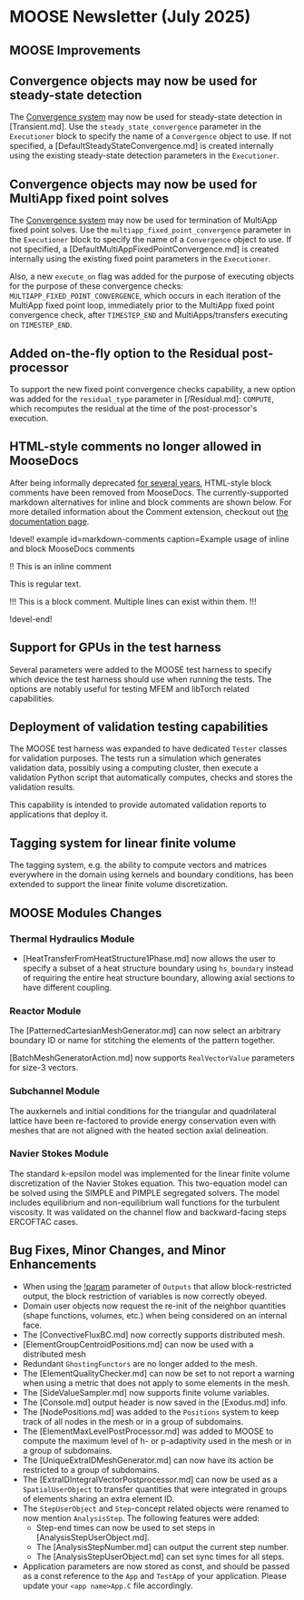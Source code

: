 # MOOSE Newsletter (July 2025)

## MOOSE Improvements

## Convergence objects may now be used for steady-state detection

The [Convergence system](syntax/Convergence/index.md) may now be used for steady-state
detection in [Transient.md]. Use the `steady_state_convergence` parameter in the
`Executioner` block to specify the name of a `Convergence` object to use. If
not specified, a [DefaultSteadyStateConvergence.md] is created internally
using the existing steady-state detection parameters in the `Executioner`.

## Convergence objects may now be used for MultiApp fixed point solves

The [Convergence system](syntax/Convergence/index.md) may now be used for termination
of MultiApp fixed point solves. Use the `multiapp_fixed_point_convergence` parameter
in the `Executioner` block to specify the name of a `Convergence` object to use. If
not specified, a [DefaultMultiAppFixedPointConvergence.md] is created internally
using the existing fixed point parameters in the `Executioner`.

Also, a new `execute_on` flag was added for the purpose of executing objects
for the purpose of these convergence checks: `MULTIAPP_FIXED_POINT_CONVERGENCE`,
which occurs in each iteration of the MultiApp fixed point loop, immediately prior
to the MultiApp fixed point convergence check, after `TIMESTEP_END` and MultiApps/transfers
executing on `TIMESTEP_END`.

## Added on-the-fly option to the Residual post-processor

To support the new fixed point convergence checks capability, a new option was added
for the `residual_type` parameter in [/Residual.md]: `COMPUTE`, which recomputes
the residual at the time of the post-processor's execution.

## HTML-style comments no longer allowed in MooseDocs

After being informally deprecated [for several years](https://github.com/idaholab/moose/blame/e82beba543d0047b0777b6f322a16cfa69a50ec9/python/MooseDocs/extensions/comment.py#L36),
HTML-style block comments have been removed from MooseDocs. The currently-supported markdown
alternatives for inline and block comments are shown below. For more detailed information about the
Comment extension, checkout out [the documentation page](extensions/comment.md).

!devel! example id=markdown-comments caption=Example usage of inline and block MooseDocs comments

!! This is an inline comment

This is regular text.

!!!
This is a block comment.
Multiple lines can exist within them.
!!!

!devel-end!

## Support for GPUs in the test harness

Several parameters were added to the MOOSE test harness to specify which device the test harness should
use when running the tests. The options are notably useful for testing MFEM and libTorch related capabilities.

## Deployment of validation testing capabilities

The MOOSE test harness was expanded to have dedicated `Tester` classes for validation purposes. The
tests run a simulation which generates validation data, possibly using a computing cluster, then
execute a validation Python script that automatically computes, checks and stores the validation results.

This capability is intended to provide automated validation reports to applications that deploy it.

## Tagging system for linear finite volume

The tagging system, e.g. the ability to compute vectors and matrices everywhere in the domain using
kernels and boundary conditions, has been extended to support the linear finite volume discretization.

## MOOSE Modules Changes

### Thermal Hydraulics Module

- [HeatTransferFromHeatStructure1Phase.md] now allows the user to specify a subset
  of a heat structure boundary using `hs_boundary` instead of requiring the entire
  heat structure boundary, allowing axial sections to have different coupling.

### Reactor Module

The [PatternedCartesianMeshGenerator.md] can now select an arbitrary boundary ID or name for stitching
the elements of the pattern together.

[BatchMeshGeneratorAction.md] now supports `RealVectorValue` parameters for size-3 vectors.

### Subchannel Module

The auxkernels and initial conditions for the triangular and quadrilateral lattice have been re-factored
to provide energy conservation even with meshes that are not aligned with the heated section axial
delineation.

### Navier Stokes Module

The standard k-epsilon model was implemented for the linear finite volume discretization of the Navier
Stokes equation. This two-equation model can be solved using the SIMPLE and PIMPLE segregated solvers.
The model includes equilibrium and non-equilibrium wall functions for the turbulent viscosity. It was
validated on the channel flow and backward-facing steps ERCOFTAC cases.

## Bug Fixes, Minor Changes, and Minor Enhancements

- When using the [!param](/Outputs/Exodus/sampling_blocks) parameter of `Outputs` that allow block-restricted output,
  the block restriction of variables is now correctly obeyed.
- Domain user objects now request the re-init of the neighbor quantities (shape functions, volumes, etc.) when being considered on an internal face.
- The [ConvectiveFluxBC.md] now correctly supports distributed mesh.
- [ElementGroupCentroidPositions.md] can now be used with a distributed mesh
- Redundant `GhostingFunctors` are no longer added to the mesh.
- The [ElementQualityChecker.md] can now be set to not report a warning when using a metric that does not apply to some elements in the mesh.
- The [SideValueSampler.md] now supports finite volume variables.
- The [Console.md] output header is now saved in the [Exodus.md] info.
- The [NodePositions.md] was added to the `Positions` system to keep track of all nodes in the mesh or in a group of subdomains.
- The [ElementMaxLevelPostProcessor.md] was added to MOOSE to compute the maximum level of h- or p-adaptivity used in the mesh or in a group of subdomains.
- The [UniqueExtraIDMeshGenerator.md] can now have its action be restricted to a group of subdomains.
- The [ExtraIDIntegralVectorPostprocessor.md] can now be used as a `SpatialUserObject` to transfer quantities that were integrated in groups of elements sharing an extra element ID.
- The `StepUserObject` and `Step`-concept related objects were renamed to now mention `AnalysisStep`. The following features were added:
  - Step-end times can now be used to set steps in [AnalysisStepUserObject.md].
  - The [AnalysisStepNumber.md] can output the current step number.
  - The [AnalysisStepUserObject.md] can set sync times for all steps.
- Application parameters are now stored as const, and should be passed as a const reference to the
  `App` and `TestApp` of your application. Please update your `<app name>App.C` file accordingly.
